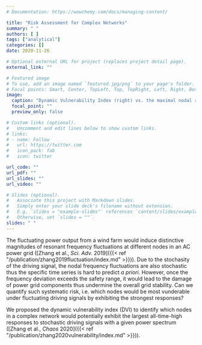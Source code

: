 ```yaml
---
# Documentation: https://wowchemy.com/docs/managing-content/

title: "Risk Assessment for Complex Networks"
summary: " "
authors: [ ]
tags: ["analytical"]
categories: []
date: 2020-11-26

# Optional external URL for project (replaces project detail page).
external_link: ""

# Featured image
# To use, add an image named `featured.jpg/png` to your page's folder.
# Focal points: Smart, Center, TopLeft, Top, TopRight, Left, Right, BottomLeft, Bottom, BottomRight.
image:
  caption: "Dynamic Vulnerability Index (right) vs. the maximal nodal responses (left)"
  focal_point: ""
  preview_only: false

# Custom links (optional).
#   Uncomment and edit lines below to show custom links.
# links:
# - name: Follow
#   url: https://twitter.com
#   icon_pack: fab
#   icon: twitter

url_code: ""
url_pdf: ""
url_slides: ""
url_video: ""

# Slides (optional).
#   Associate this project with Markdown slides.
#   Simply enter your slide deck's filename without extension.
#   E.g. `slides = "example-slides"` references `content/slides/example-slides.md`.
#   Otherwise, set `slides = ""`.
slides: " "
---
```


The fluctuating power output from a wind farm would induce distinctive magnitudes of resonant frequency fluctuations at different nodes in an AC power grid ([Zhang et al., *Sci. Adv.* 2019]({{< ref "/publication/zhang2019fluctuation/index.md" >}})). Due to the stochasity of the driving signal, the nodal frequency fluctuations are also stochastic thus the specific time series is hard to predict *a priori*. However, once the frequency deviation exceeds the safety range, it would lead to the damage of power grid components thus undermine the overall grid stability. Can we quantify such systematic risk, i.e. which nodes would be most vunderable under fluctuating driving signals by exhibiting the strongest responses?

We proposed the dynamic vulnerability index (DVI) to identify which nodes in a complex network would potentially exhibit the largest all-time-high responses to stochastic driving signals with a given power spectrum ([Zhang et al., *Chaos* 2020]({{< ref "/publication/zhang2020vulnerability/index.md" >}})).



